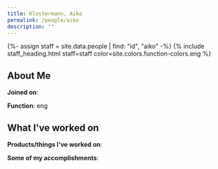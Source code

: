 ```yaml
---
title: Klostermann, Aiko
permalink: /people/aiko
description: ""
---
```


{%- assign staff = site.data.people | find: "id", "aiko" -%}
{% include staff_heading.html staff=staff color=site.colors.function-colors.eng %}

## About Me

**Joined on**: 

**Function**: eng

## What I've worked on

**Products/things I've worked on**:


**Some of my accomplishments**:

